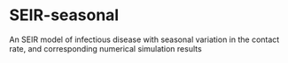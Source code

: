 # SEIR-seasonal
An SEIR model of infectious disease with seasonal variation in the contact rate, and corresponding numerical simulation results
